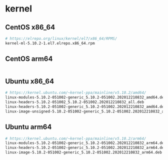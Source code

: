 # kernel

## CentOS x86_64

```bash
# https://elrepo.org/linux/kernel/el7/x86_64/RPMS/
kernel-ml-5.10.2-1.el7.elrepo.x86_64.rpm
```

## CentOS arm64

```bash

```

## Ubuntu x86_64

```bash
# https://kernel.ubuntu.com/~kernel-ppa/mainline/v5.10.2/amd64/
linux-modules-5.10.2-051002-generic_5.10.2-051002.202012210832_amd64.deb
linux-headers-5.10.2-051002_5.10.2-051002.202012210832_all.deb
linux-headers-5.10.2-051002-generic_5.10.2-051002.202012210832_amd64.deb
linux-image-unsigned-5.10.2-051002-generic_5.10.2-051002.202012210832_amd64.deb
```

## Ubuntu arm64

```bash
# https://kernel.ubuntu.com/~kernel-ppa/mainline/v5.10.2/arm64/
linux-modules-5.10.2-051002-generic_5.10.2-051002.202012210832_arm64.deb
linux-headers-5.10.2-051002-generic_5.10.2-051002.202012210832_arm64.deb
linux-image-5.10.2-051002-generic_5.10.2-051002.202012210832_arm64.deb
```
